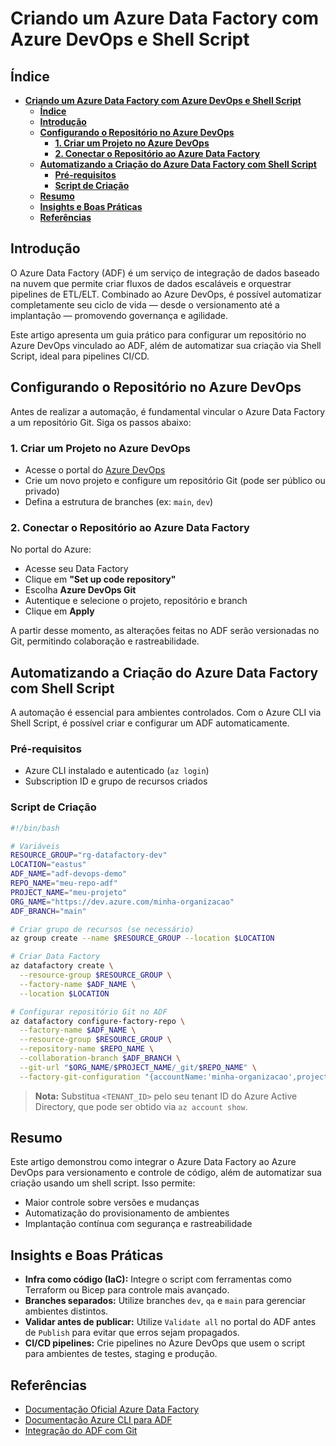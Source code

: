 # **Criando um Azure Data Factory com Azure DevOps e Shell Script**

## **Índice**

- [**Criando um Azure Data Factory com Azure DevOps e Shell Script**](#criando-um-azure-data-factory-com-azure-devops-e-shell-script)
  - [**Índice**](#índice)
  - [**Introdução**](#introdução)
  - [**Configurando o Repositório no Azure DevOps**](#configurando-o-repositório-no-azure-devops)
    - [**1. Criar um Projeto no Azure DevOps**](#1-criar-um-projeto-no-azure-devops)
    - [**2. Conectar o Repositório ao Azure Data Factory**](#2-conectar-o-repositório-ao-azure-data-factory)
  - [**Automatizando a Criação do Azure Data Factory com Shell Script**](#automatizando-a-criação-do-azure-data-factory-com-shell-script)
    - [**Pré-requisitos**](#pré-requisitos)
    - [**Script de Criação**](#script-de-criação)
  - [**Resumo**](#resumo)
  - [**Insights e Boas Práticas**](#insights-e-boas-práticas)
  - [**Referências**](#referências)


## **Introdução**

O Azure Data Factory (ADF) é um serviço de integração de dados baseado na nuvem que permite criar fluxos de dados escaláveis e orquestrar pipelines de ETL/ELT. Combinado ao Azure DevOps, é possível automatizar completamente seu ciclo de vida — desde o versionamento até a implantação — promovendo governança e agilidade.

Este artigo apresenta um guia prático para configurar um repositório no Azure DevOps vinculado ao ADF, além de automatizar sua criação via Shell Script, ideal para pipelines CI/CD.


## **Configurando o Repositório no Azure DevOps**

Antes de realizar a automação, é fundamental vincular o Azure Data Factory a um repositório Git. Siga os passos abaixo:

### **1. Criar um Projeto no Azure DevOps**

- Acesse o portal do [Azure DevOps](https://dev.azure.com)
- Crie um novo projeto e configure um repositório Git (pode ser público ou privado)
- Defina a estrutura de branches (ex: `main`, `dev`)

### **2. Conectar o Repositório ao Azure Data Factory**

No portal do Azure:

- Acesse seu Data Factory  
- Clique em **"Set up code repository"**
- Escolha **Azure DevOps Git**
- Autentique e selecione o projeto, repositório e branch  
- Clique em **Apply**

A partir desse momento, as alterações feitas no ADF serão versionadas no Git, permitindo colaboração e rastreabilidade.


## **Automatizando a Criação do Azure Data Factory com Shell Script**

A automação é essencial para ambientes controlados. Com o Azure CLI via Shell Script, é possível criar e configurar um ADF automaticamente.

### **Pré-requisitos**

- Azure CLI instalado e autenticado (`az login`)
- Subscription ID e grupo de recursos criados

### **Script de Criação**

```bash
#!/bin/bash

# Variáveis
RESOURCE_GROUP="rg-datafactory-dev"
LOCATION="eastus"
ADF_NAME="adf-devops-demo"
REPO_NAME="meu-repo-adf"
PROJECT_NAME="meu-projeto"
ORG_NAME="https://dev.azure.com/minha-organizacao"
ADF_BRANCH="main"

# Criar grupo de recursos (se necessário)
az group create --name $RESOURCE_GROUP --location $LOCATION

# Criar Data Factory
az datafactory create \
  --resource-group $RESOURCE_GROUP \
  --factory-name $ADF_NAME \
  --location $LOCATION

# Configurar repositório Git no ADF
az datafactory configure-factory-repo \
  --factory-name $ADF_NAME \
  --resource-group $RESOURCE_GROUP \
  --repository-name $REPO_NAME \
  --collaboration-branch $ADF_BRANCH \
  --git-url "$ORG_NAME/$PROJECT_NAME/_git/$REPO_NAME" \
  --factory-git-configuration "{accountName:'minha-organizacao',projectName:'$PROJECT_NAME',repositoryName:'$REPO_NAME',collaborationBranch:'$ADF_BRANCH',rootFolder:'/',tenantId:'<TENANT_ID>'}"
```

> **Nota:** Substitua `<TENANT_ID>` pelo seu tenant ID do Azure Active Directory, que pode ser obtido via `az account show`.


## **Resumo**

Este artigo demonstrou como integrar o Azure Data Factory ao Azure DevOps para versionamento e controle de código, além de automatizar sua criação usando um shell script. Isso permite:

- Maior controle sobre versões e mudanças
- Automatização do provisionamento de ambientes
- Implantação contínua com segurança e rastreabilidade


## **Insights e Boas Práticas**

- **Infra como código (IaC):** Integre o script com ferramentas como Terraform ou Bicep para controle mais avançado.
- **Branches separados:** Utilize branches `dev`, `qa` e `main` para gerenciar ambientes distintos.
- **Validar antes de publicar:** Utilize `Validate all` no portal do ADF antes de `Publish` para evitar que erros sejam propagados.
- **CI/CD pipelines:** Crie pipelines no Azure DevOps que usem o script para ambientes de testes, staging e produção.


## **Referências**

- [Documentação Oficial Azure Data Factory](https://learn.microsoft.com/azure/data-factory/)
- [Documentação Azure CLI para ADF](https://learn.microsoft.com/cli/azure/datafactory)
- [Integração do ADF com Git](https://learn.microsoft.com/azure/data-factory/source-control)
